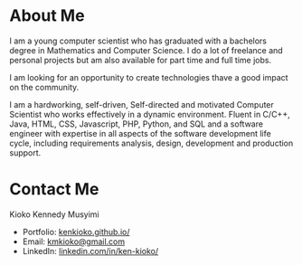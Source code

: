 <!---
kenkioko/kenkioko is a ✨ special ✨ repository because its `README.md` (this file) appears on your GitHub profile.
You can click the Preview link to take a look at your changes.
--->

# About Me
I am a young computer scientist who has graduated with a bachelors degree in Mathematics and Computer Science. 
I do a lot of freelance and personal projects but am also available for part time and full time jobs. 

I am looking for an opportunity to create technologies thave a good impact on the community.

I am a hardworking, self-driven, Self-directed and motivated Computer Scientist who works effectively in a dynamic environment. Fluent in C/C++, Java, HTML, CSS, Javascript, PHP, Python, and SQL and a software engineer with expertise in all aspects of the software development life cycle, including requirements analysis, design, development and production support.

# Contact Me
Kioko Kennedy Musyimi

- Portfolio: [kenkioko.github.io/](https://kenkioko.github.io/)
- Email: [kmkioko@gmail.com](mailto:kmkioko@gmail.com)
- LinkedIn: [linkedin.com/in/ken-kioko/](https://www.linkedin.com/in/ken-kioko/)
